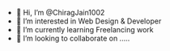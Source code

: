- 👋 Hi, I’m @ChiragJain1002
- 👀 I’m interested in Web Design & Developer
- 🌱 I’m currently learning Freelancing work
- 💞️ I’m looking to collaborate on .....

<!---
ChiragJain1002/ChiragJain1002 is a ✨ special ✨ repository because its `README.md` (this file) appears on your GitHub profile.
You can click the Preview link to take a look at your changes.
--->
